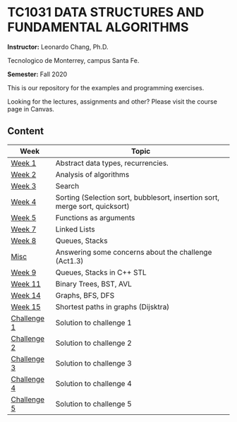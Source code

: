 # TC1031 DATA STRUCTURES AND FUNDAMENTAL ALGORITHMS 

**Instructor:** Leonardo Chang, Ph.D.

Tecnologico de Monterrey, campus Santa Fe.

**Semester:** Fall 2020

This is our repository for the examples and programming exercises. 

Looking for the lectures, assignments and other? Please visit the course page in Canvas.

## Content

| Week | Topic |
| ---  | ------- |
| [Week 1](https://github.com/leonardochang36/TC1031-202013-DSA/tree/master/week01) | Abstract data types, recurrencies. |
| [Week 2](https://github.com/leonardochang36/TC1031-202013-DSA/tree/master/week02) | Analysis of algorithms |
| [Week 3](https://github.com/leonardochang36/TC1031-202013-DSA/tree/master/week03) | Search |
| [Week 4](https://github.com/leonardochang36/TC1031-202013-DSA/tree/master/week04) | Sorting (Selection sort, bubblesort, insertion sort, merge sort, quicksort) |
| [Week 5](https://github.com/leonardochang36/TC1031-202013-DSA/tree/master/week05) | Functions as arguments |
| [Week 7](https://github.com/leonardochang36/TC1031-202013-DSA/tree/master/week07) | Linked Lists |
| [Week 8](https://github.com/leonardochang36/TC1031-202013-DSA/tree/master/week07) | Queues, Stacks |
| [Misc](https://github.com/leonardochang36/TC1031-202013-DSA/tree/master/misc)  | Answering some concerns about the challenge (Act1.3) |
| [Week 9](https://github.com/leonardochang36/TC1031-202013-DSA/tree/master/week09) | Queues, Stacks in C++ STL |
| [Week 11](https://github.com/leonardochang36/TC1031-202013-DSA/tree/master/week11) | Binary Trees, BST, AVL |
| [Week 14](https://github.com/leonardochang36/TC1031-202013-DSA/tree/master/week14) | Graphs, BFS, DFS |
| [Week 15](https://github.com/leonardochang36/TC1031-202013-DSA/tree/master/week15) | Shortest paths in graphs (Dijsktra)|
| [Challenge 1](https://github.com/leonardochang36/TC1031-202013-DSA/tree/master/ch01)  | Solution to challenge 1 |
| [Challenge 2](https://github.com/leonardochang36/TC1031-202013-DSA/tree/master/ch02)  | Solution to challenge 2 |
| [Challenge 3](https://github.com/leonardochang36/TC1031-202013-DSA/tree/master/ch03)  | Solution to challenge 3 |
| [Challenge 4](https://github.com/leonardochang36/TC1031-202013-DSA/tree/master/ch04)  | Solution to challenge 4 |
| [Challenge 5](https://github.com/leonardochang36/TC1031-202013-DSA/tree/master/ch05)  | Solution to challenge 5 |
